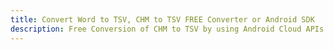---title: Convert Word to TSV, CHM to TSV FREE Converter or Android SDKdescription: Free Conversion of CHM to TSV by using Android Cloud APIs & SDKs. Also Create, Edit & Render Microsoft Word & OpenOffice documents in the Cloud.---